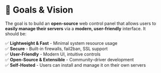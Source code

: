 # 🎯 Goals & Vision

The goal is to build an **open-source** web control panel that allows users to **easily manage their servers** via a **modern, user-friendly** interface. It should be:

✅ **Lightweight & Fast** - Minimal system resource usage  
✅ **Secure** - Built-in firewalls, fail2ban, SSL support  
✅ **User-Friendly** - Modern UI, intuitive controls  
✅ **Open-Source & Extensible** - Community-driver development  
✅ **Self-Hosted** - Users can install and manage it on their own servers
